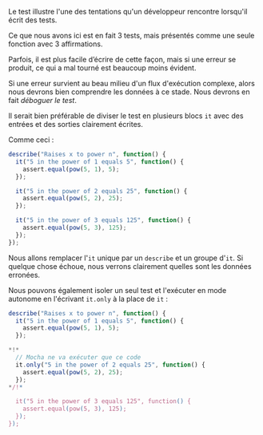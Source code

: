 Le test illustre l'une des tentations qu'un développeur rencontre lorsqu'il écrit des tests.

Ce que nous avons ici est en fait 3 tests, mais présentés comme une seule fonction avec 3 affirmations.

Parfois, il est plus facile d’écrire de cette façon, mais si une erreur se produit, ce qui a mal tourné est beaucoup moins évident.

Si une erreur survient au beau milieu d'un flux d'exécution complexe, alors nous devrons bien comprendre les données à ce stade.
Nous devrons en fait *déboguer le test*.

Il serait bien préférable de diviser le test en plusieurs blocs `it` avec des entrées et des sorties clairement écrites.

Comme ceci :
```js
describe("Raises x to power n", function() {
  it("5 in the power of 1 equals 5", function() {
    assert.equal(pow(5, 1), 5);
  });

  it("5 in the power of 2 equals 25", function() {
    assert.equal(pow(5, 2), 25);
  });

  it("5 in the power of 3 equals 125", function() {
    assert.equal(pow(5, 3), 125);
  });
});
```

Nous allons remplacer l'`it` unique par un `describe` et un groupe d'`it`.
Si quelque chose échoue, nous verrons clairement quelles sont les données erronées.

Nous pouvons également isoler un seul test et l'exécuter en mode autonome en l'écrivant `it.only` à la place de `it` :

```js
describe("Raises x to power n", function() {
  it("5 in the power of 1 equals 5", function() {
    assert.equal(pow(5, 1), 5);
  });

*!*
  // Mocha ne va exécuter que ce code
  it.only("5 in the power of 2 equals 25", function() {
    assert.equal(pow(5, 2), 25);
  });
*/!*

  it("5 in the power of 3 equals 125", function() {
    assert.equal(pow(5, 3), 125);
  });
});
```